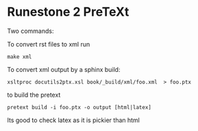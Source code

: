 # Runestone 2 PreTeXt

Two commands:

To convert rst files to xml run

`make xml`

To convert xml output by a sphinx build:

`xsltproc docutils2ptx.xsl book/_build/xml/foo.xml  > foo.ptx`

to build the pretext

`pretext build -i foo.ptx -o output [html|latex]`

Its good to check latex as it is pickier than html
